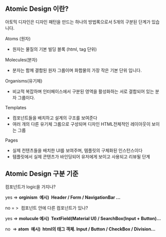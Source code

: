 ## Atomic Design 이란?


아토믹 디자인은 디자인 패턴을 만드는 하나의 방법록으로서 5개의 구분된 단계가 있습니다.


Atoms (원자)

- 원자는 물질의 기본 빌딩 블록 (html, tag 단위)

Molecules(분자)

- 분자는 함께 결합된 원자 그룹이며 화합물의 가장 작은 기본 단위 입니다.

Organisms(유기체)

- 비교적 복잡하며 인터페이스에서 구분된 영역을 활성화하는 서로 결합되어 있는 분자 그룹이다.

Templates

- 컴포넌트들을 배치하고 설계의 구조를 보여준다
- 여러 개의 다른 유기체 그룹으로 구성되며 디자인 HTML전체적인 레이아웃이 보이는 그룹

Pages

- 실제 컨텐츠들을 배치한 UI를 보여주며, 템플릿의 구체화된 인스턴스이다
- 템플릿에서 실제 콘텐츠가 바인딩되어 유저에게 보이고 사용되고 리뷰될 단계



## Atomic Design 구분 기준

컴포넌트가 logic을 가지나?

yes => **orginism  예시)  Header / Form / NavigationBar ...**

no = >  컴포넌트 안에 다른 컴포넌트가 있나?

yes => **molucule 예시)  TextField(Material UI) / SearchBox(Input + Button)...**

no  => **atom  예시)  html의 태그 객체. Input / Button / CheckBox / Division...**